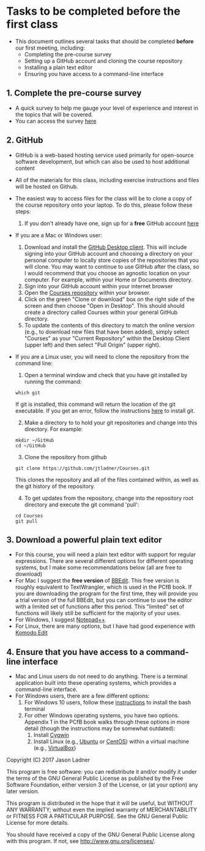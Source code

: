 # Tasks to be completed before the first class
- This document outlines several tasks that should be completed **before** our first meeting, including:
    - Completing the pre-course survey
    - Setting up a GitHub account and cloning the course repository
    - Installing a plain text editor
    - Ensuring you have access to a command-line interface

## 1. Complete the pre-course survey
- A quick survey to help me gauge your level of experience and interest in the topics that will be covered.
- You can access the survey [here](http://nau.co1.qualtrics.com/jfe/form/SV_1OeGOgNC5d4KMex)

## 2. GitHub
- GitHub is a web-based hosting service used primarily for open-source software development, but which can also be used to host additional content
- All of the materials for this class, including exercise instructions and files will be hosted on Github.
- The easiest way to access files for the class will be to clone a copy of the course repository onto your laptop. To do this, please follow these steps:
    1. If you don't already have one, sign up for a **free** GitHub account [here](https://github.com/)

- If you are a Mac or Windows user:
    1. Download and install the [GitHub Desktop client](https://desktop.github.com/). This will include signing into your GitHub account and choosing a directory on your personal computer to locally store copies of the repositories that you will clone. You may want to continue to use GitHub after the class, so I would recommend that you choose an agnostic location on your computer. For example, within your Home or Documents directory. 
    2. Sign into your GitHub account within your internet browser
    3. Open the [Courses repository](https://github.com/jtladner/Courses) within your browser.
    4. Click on the green "Clone or download" box on the right side of the screen and then choose "Open in Desktop". This should should create a directory called Courses within your general GitHub directory.
    5. To update the contents of this directory to match the online version (e.g., to download new files that have been added), simply select "Courses" as your "Current Repository" within the Desktop Client (upper left) and then select "Pull Origin" (upper right).

- If you are a Linux user, you will need to clone the repository from the command line:
    1. Open a terminal window and check that you have git installed by running the command:
    ```
    which git
    ```
    If git is installed, this command will return the location of the git executable. If you get an error, follow the instructions [here](https://git-scm.com/book/en/v2/Getting-Started-Installing-Git) to install git.
    
    2. Make a directory to to hold your git repositories and change into this directory. For example:
    ```
    mkdir ~/GitHub
    cd ~/GitHub
    ```
    
    3.  Clone the repository from github
    ```
    git clone https://github.com/jtladner/Courses.git
    ```
    
    This clones the repository and all of the files contained within, as well as the git history of the repository.
    
    4. To get updates from the repository, change into the repository root directory and execute the git command 'pull':
    
    ```
    cd Courses
    git pull
    ```
    

## 3. Download a powerful plain text editor
- For this course, you will need a plain text editor with support for regular expressions. There are several different options for different operating systems, but I make some recommendations below (all are free to download)
- For Mac I suggest the **free version** of [BBEdit](https://www.barebones.com/products/bbedit/). This free version is roughly equivalent to TextWrangler, which is used in the PCfB book. If you are downloading the program for the first time, they will provide you a trial version of the full BBEdit, but you can continue to use the editor with a limited set of functions after this period. This "limited" set of functions will likely still be sufficient for the majority of your uses.
- For Windows, I suggest [Notepad++](https://notepad-plus-plus.org/)
- For Linux, there are many options, but I have had good experience with [Komodo Edit](https://www.activestate.com/komodo-edit)

## 4. Ensure that you have access to a command-line interface
- Mac and Linux users do not need to do anything. There is a terminal application built into these operating systems, which provides a command-line interface. 
- For Windows users, there are a few different options:
    1. For Windows 10 users, follow these [instructions](https://www.howtogeek.com/249966/how-to-install-and-use-the-linux-bash-shell-on-windows-10/) to install the bash terminal
    2. For other Windows operating systems, you have two options. Appendix 1 in the PCfB book walks through these options in more detail (though the instructions may be somewhat outdated):
        1. Install [Cygwin](http://www.cygwin.com/)
        2. Install Linux (e.g., [Ubuntu](https://www.ubuntu.com/) or [CentOS](https://www.centos.org/)) within a virtual machine (e.g., [VirtualBox](https://www.virtualbox.org/))
     

Copyright (C) 2017  Jason Ladner

This program is free software: you can redistribute it and/or modify
it under the terms of the GNU General Public License as published by
the Free Software Foundation, either version 3 of the License, or
(at your option) any later version.

This program is distributed in the hope that it will be useful,
but WITHOUT ANY WARRANTY; without even the implied warranty of
MERCHANTABILITY or FITNESS FOR A PARTICULAR PURPOSE.  See the
GNU General Public License for more details.

You should have received a copy of the GNU General Public License
along with this program.  If not, see <http://www.gnu.org/licenses/>.